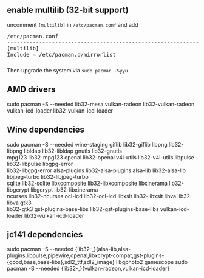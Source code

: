 ## enable multilib (32-bit support)

uncomment `[multilib]` in `/etc/pacman.conf` and add

<pre style="margin-bottom: 0; border-bottom:none; padding-bottom:0.8em;">/etc/pacman.conf
--------------------------------------------------------------------------------------
[multilib]
Include = /etc/pacman.d/mirrorlist</pre>

Then upgrade the system via `sudo pacman -Syyu`

## AMD drivers

sudo pacman -S --needed lib32-mesa vulkan-radeon lib32-vulkan-radeon vulkan-icd-loader lib32-vulkan-icd-loader

## Wine dependencies

sudo pacman -S --needed wine-staging giflib lib32-giflib libpng lib32-libpng libldap lib32-libldap gnutls lib32-gnutls \
mpg123 lib32-mpg123 openal lib32-openal v4l-utils lib32-v4l-utils libpulse lib32-libpulse libgpg-error \
lib32-libgpg-error alsa-plugins lib32-alsa-plugins alsa-lib lib32-alsa-lib libjpeg-turbo lib32-libjpeg-turbo \
sqlite lib32-sqlite libxcomposite lib32-libxcomposite libxinerama lib32-libgcrypt libgcrypt lib32-libxinerama \
ncurses lib32-ncurses ocl-icd lib32-ocl-icd libxslt lib32-libxslt libva lib32-libva gtk3 \
lib32-gtk3 gst-plugins-base-libs lib32-gst-plugins-base-libs vulkan-icd-loader lib32-vulkan-icd-loader

## jc141 dependencies

sudo pacman -S --needed {lib32-,}{alsa-lib,alsa-plugins,libpulse,pipewire,openal,libxcrypt-compat,gst-plugins-{good,base,base-libs},sdl2_ttf,sdl2_image} libgphoto2 gamescope
sudo pacman -S --needed {lib32-,}{vulkan-radeon,vulkan-icd-loader}
